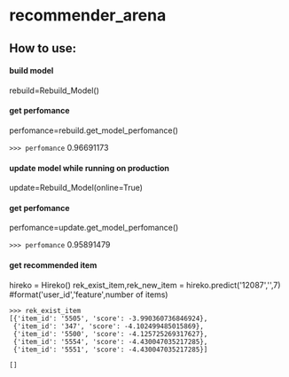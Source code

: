 # recommender_arena

## How to use:

#### build model

rebuild=Rebuild_Model()

#### get perfomance

perfomance=rebuild.get_model_perfomance()

`>>> perfomance`
0.96691173

#### update model while running on production

update=Rebuild_Model(online=True)

#### get perfomance

perfomance=update.get_model_perfomance()

`>>> perfomance`
0.95891479

#### get recommended item

hireko = Hireko()
rek_exist_item,rek_new_item = hireko.predict('12087','',7) #format('user_id','feature',number of items)

```
>>> rek_exist_item
[{'item_id': '5505', 'score': -3.990360736846924},
 {'item_id': '347', 'score': -4.102499485015869},
 {'item_id': '5500', 'score': -4.125725269317627},
 {'item_id': '5554', 'score': -4.430047035217285},
 {'item_id': '5551', 'score': -4.430047035217285}]
```
```>>> rek_new_item
[]
```
